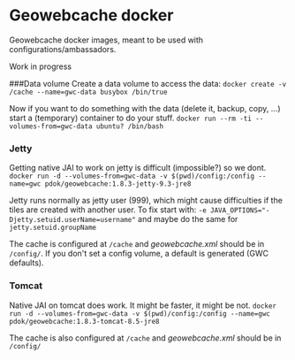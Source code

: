 Geowebcache docker
==================

Geowebcache docker images, meant to be used with configurations/ambassadors.

Work in progress

###Data volume
Create a data volume to access the data:
```docker create -v /cache --name=gwc-data busybox /bin/true```

Now if you want to do something with the data (delete it, backup, copy, ...) start a (temporary) container to do your stuff.
```docker run --rm -ti --volumes-from=gwc-data ubuntu? /bin/bash```

### Jetty
Getting native JAI to work on jetty is difficult (impossible?) so we dont.
```docker run -d --volumes-from=gwc-data -v $(pwd)/config:/config --name=gwc pdok/geowebcache:1.8.3-jetty-9.3-jre8```

Jetty runs normally as jetty user (999), which might cause difficulties if the tiles are created with another user. To fix start with:
```-e JAVA_OPTIONS="-Djetty.setuid.userName=username"``` and maybe do the same for ```jetty.setuid.groupName```

The cache is configured at ```/cache```  and _geowebcache.xml_ should be in ```/config/```. If you don't set a config volume, a default is generated (GWC defaults). 

### Tomcat
Native JAI on tomcat does work. It might be faster, it might be not.
```docker run -d --volumes-from=gwc-data -v $(pwd)/config:/config --name=gwc pdok/geowebcache:1.8.3-tomcat-8.5-jre8```

The cache is also configured at ```/cache```  and _geowebcache.xml_ should be in ```/config/``` 